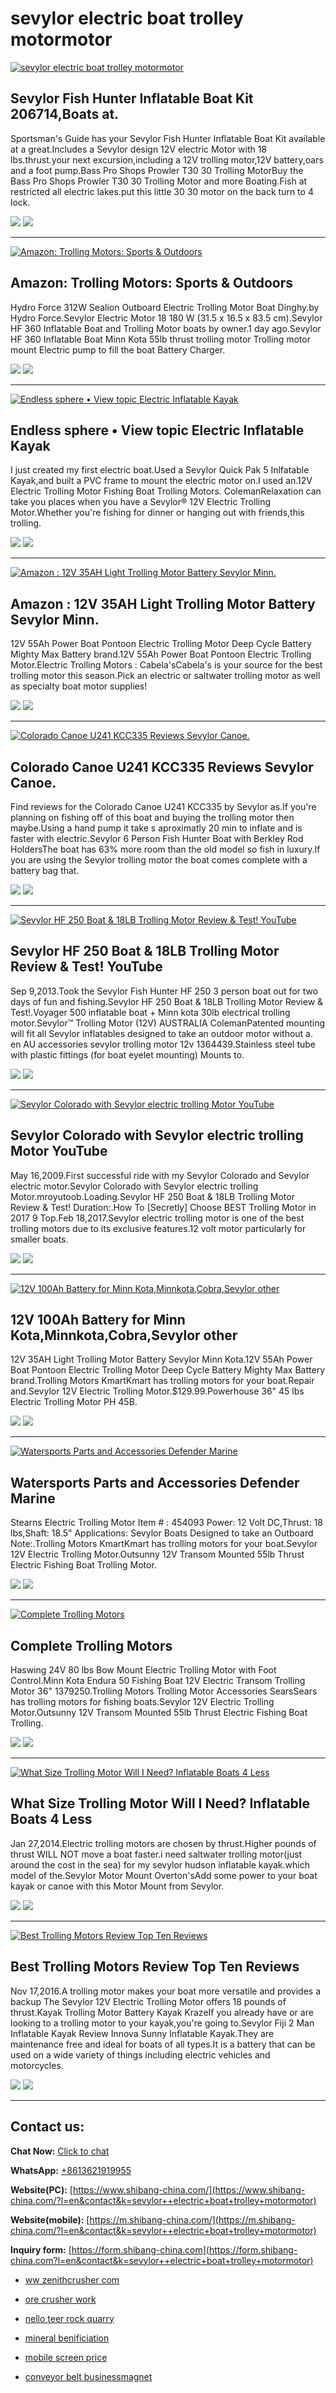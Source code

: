 # sevylor  electric boat trolley motormotor

<a href="https://swt.shibang-china.com/?l=en&img&k=sevylor++electric+boat+trolley+motormotor" target="_blank">![sevylor  electric boat trolley motormotor](http://static.shibang-china.com/all-800x300/222.jpg)</a>

## Sevylor Fish Hunter Inflatable Boat Kit 206714,Boats at.
Sportsman's Guide has your Sevylor Fish Hunter Inflatable Boat Kit available at a great.Includes a Sevylor design 12V electric Motor with 18 lbs.thrust.your next excursion,including a 12V trolling motor,12V battery,oars and a foot pump.Bass Pro Shops Prowler T30 30 Trolling MotorBuy the Bass Pro Shops Prowler T30 30 Trolling Motor and more Boating.Fish at restricted all electric lakes.put this little 30 30 motor on the back turn to 4 lock.


<a href="https://whatsapp.shibangsoft.com/WhatsApp.php" target="_blank" title="WhatsApp">![](http://static.shibang-china.com/icon/whatsapp.png)</a> <a href="https://swt.shibang-china.com/?l=en&icon&k=sevylor++electric+boat+trolley+motormotor" target="_blank">![](http://static.shibang-china.com/icon/chat-en.png)</a>

---

<a href="https://swt.shibang-china.com/?l=en&img&k=sevylor++electric+boat+trolley+motormotor" target="_blank">![Amazon: Trolling Motors: Sports & Outdoors](http://static.shibang-china.com/all-800x300/1507.jpg)</a>

## Amazon: Trolling Motors: Sports & Outdoors
Hydro Force 312W Sealion Outboard Electric Trolling Motor Boat Dinghy.by Hydro Force.Sevylor Electric Motor 18 180 W (31.5 x 16.5 x 83.5 cm).Sevylor HF 360 Inflatable Boat and Trolling Motor boats by owner.1 day ago.Sevylor HF 360 Inflatable Boat Minn Kota 55lb thrust trolling motor Trolling motor mount Electric pump to fill the boat Battery Charger.


<a href="https://whatsapp.shibangsoft.com/WhatsApp.php" target="_blank" title="WhatsApp">![](http://static.shibang-china.com/icon/whatsapp.png)</a> <a href="https://swt.shibang-china.com/?l=en&icon&k=sevylor++electric+boat+trolley+motormotor" target="_blank">![](http://static.shibang-china.com/icon/chat-en.png)</a>

---

<a href="https://swt.shibang-china.com/?l=en&img&k=sevylor++electric+boat+trolley+motormotor" target="_blank">![Endless sphere • View topic Electric Inflatable Kayak](http://static.shibang-china.com/all-800x300/53.jpg)</a>

## Endless sphere • View topic Electric Inflatable Kayak
I just created my first electric boat.Used a Sevylor Quick Pak 5 Inlfatable Kayak,and built a PVC frame to mount the electric motor on.I used an.12V Electric Trolling Motor Fishing Boat Trolling Motors. ColemanRelaxation can take you places when you have a Sevylor® 12V Electric Trolling Motor.Whether you're fishing for dinner or hanging out with friends,this trolling.


<a href="https://whatsapp.shibangsoft.com/WhatsApp.php" target="_blank" title="WhatsApp">![](http://static.shibang-china.com/icon/whatsapp.png)</a> <a href="https://swt.shibang-china.com/?l=en&icon&k=sevylor++electric+boat+trolley+motormotor" target="_blank">![](http://static.shibang-china.com/icon/chat-en.png)</a>

---

<a href="https://swt.shibang-china.com/?l=en&img&k=sevylor++electric+boat+trolley+motormotor" target="_blank">![Amazon : 12V 35AH Light Trolling Motor Battery Sevylor Minn.](http://static.shibang-china.com/all-800x300/1075.jpg)</a>

## Amazon : 12V 35AH Light Trolling Motor Battery Sevylor Minn.
12V 55Ah Power Boat Pontoon Electric Trolling Motor Deep Cycle Battery Mighty Max Battery brand.12V 55Ah Power Boat Pontoon Electric Trolling Motor.Electric Trolling Motors : Cabela'sCabela's is your source for the best trolling motor this season.Pick an electric or saltwater trolling motor as well as specialty boat motor supplies!


<a href="https://whatsapp.shibangsoft.com/WhatsApp.php" target="_blank" title="WhatsApp">![](http://static.shibang-china.com/icon/whatsapp.png)</a> <a href="https://swt.shibang-china.com/?l=en&icon&k=sevylor++electric+boat+trolley+motormotor" target="_blank">![](http://static.shibang-china.com/icon/chat-en.png)</a>

---

<a href="https://swt.shibang-china.com/?l=en&img&k=sevylor++electric+boat+trolley+motormotor" target="_blank">![Colorado Canoe U241 KCC335 Reviews Sevylor Canoe.](http://static.shibang-china.com/all-800x300/782.jpg)</a>

## Colorado Canoe U241 KCC335 Reviews Sevylor Canoe.
Find reviews for the Colorado Canoe U241 KCC335 by Sevylor as.If you're planning on fishing off of this boat and buying the trolling motor then maybe.Using a hand pump it take s aproximatly 20 min to inflate and is faster with electric.Sevylor 6 Person Fish Hunter Boat with Berkley Rod HoldersThe boat has 63% more room than the old model so fish in luxury.If you are using the Sevylor trolling motor the boat comes complete with a battery bag that.


<a href="https://whatsapp.shibangsoft.com/WhatsApp.php" target="_blank" title="WhatsApp">![](http://static.shibang-china.com/icon/whatsapp.png)</a> <a href="https://swt.shibang-china.com/?l=en&icon&k=sevylor++electric+boat+trolley+motormotor" target="_blank">![](http://static.shibang-china.com/icon/chat-en.png)</a>

---

<a href="https://swt.shibang-china.com/?l=en&img&k=sevylor++electric+boat+trolley+motormotor" target="_blank">![Sevylor HF 250 Boat & 18LB Trolling Motor Review & Test! YouTube](http://static.shibang-china.com/all-800x300/1277.jpg)</a>

## Sevylor HF 250 Boat & 18LB Trolling Motor Review & Test! YouTube
Sep 9,2013.Took the Sevylor Fish Hunter HF 250 3 person boat out for two days of fun and fishing.Sevylor HF 250 Boat & 18LB Trolling Motor Review & Test!.Voyager 500 inflatable boat + Minn kota 30lb electrical trolling motor.Sevylor™ Trolling Motor (12V) AUSTRALIA ColemanPatented mounting will fit all Sevylor inflatables designed to take an outdoor motor without a. en AU accessories sevylor trolling motor 12v 1364439.Stainless steel tube with plastic fittings (for boat eyelet mounting) Mounts to.


<a href="https://whatsapp.shibangsoft.com/WhatsApp.php" target="_blank" title="WhatsApp">![](http://static.shibang-china.com/icon/whatsapp.png)</a> <a href="https://swt.shibang-china.com/?l=en&icon&k=sevylor++electric+boat+trolley+motormotor" target="_blank">![](http://static.shibang-china.com/icon/chat-en.png)</a>

---

<a href="https://swt.shibang-china.com/?l=en&img&k=sevylor++electric+boat+trolley+motormotor" target="_blank">![Sevylor Colorado with Sevylor electric trolling Motor YouTube](http://static.shibang-china.com/all-800x300/1412.jpg)</a>

## Sevylor Colorado with Sevylor electric trolling Motor YouTube
May 16,2009.First successful ride with my Sevylor Colorado and Sevylor electric motor.Sevylor Colorado with Sevylor electric trolling Motor.mroyutoob.Loading.Sevylor HF 250 Boat & 18LB Trolling Motor Review & Test! Duration:.How To [Secretly] Choose BEST Trolling Motor in 2017 9 Top.Feb 18,2017.Sevylor electric trolling motor is one of the best trolling motors due to its exclusive features.12 volt motor particularly for smaller boats.


<a href="https://whatsapp.shibangsoft.com/WhatsApp.php" target="_blank" title="WhatsApp">![](http://static.shibang-china.com/icon/whatsapp.png)</a> <a href="https://swt.shibang-china.com/?l=en&icon&k=sevylor++electric+boat+trolley+motormotor" target="_blank">![](http://static.shibang-china.com/icon/chat-en.png)</a>

---

<a href="https://swt.shibang-china.com/?l=en&img&k=sevylor++electric+boat+trolley+motormotor" target="_blank">![12V 100Ah Battery for Minn Kota,Minnkota,Cobra,Sevylor other](http://static.shibang-china.com/all-800x300/1501.jpg)</a>

## 12V 100Ah Battery for Minn Kota,Minnkota,Cobra,Sevylor other
12V 35AH Light Trolling Motor Battery Sevylor Minn Kota.12V 55Ah Power Boat Pontoon Electric Trolling Motor Deep Cycle Battery Mighty Max Battery brand.Trolling Motors KmartKmart has trolling motors for your boat.Repair and.Sevylor 12V Electric Trolling Motor.$129.99.Powerhouse 36" 45 lbs Electric Trolling Motor PH 45B.


<a href="https://whatsapp.shibangsoft.com/WhatsApp.php" target="_blank" title="WhatsApp">![](http://static.shibang-china.com/icon/whatsapp.png)</a> <a href="https://swt.shibang-china.com/?l=en&icon&k=sevylor++electric+boat+trolley+motormotor" target="_blank">![](http://static.shibang-china.com/icon/chat-en.png)</a>

---

<a href="https://swt.shibang-china.com/?l=en&img&k=sevylor++electric+boat+trolley+motormotor" target="_blank">![Watersports Parts and Accessories Defender Marine](http://static.shibang-china.com/all-800x300/560.jpg)</a>

## Watersports Parts and Accessories Defender Marine
Stearns Electric Trolling Motor Item # : 454093 Power: 12 Volt DC,Thrust: 18 lbs,Shaft: 18.5" Applications: Sevylor Boats Designed to take an Outboard Note:.Trolling Motors KmartKmart has trolling motors for your boat.Sevylor 12V Electric Trolling Motor.Outsunny 12V Transom Mounted 55lb Thrust Electric Fishing Boat Trolling Motor.


<a href="https://whatsapp.shibangsoft.com/WhatsApp.php" target="_blank" title="WhatsApp">![](http://static.shibang-china.com/icon/whatsapp.png)</a> <a href="https://swt.shibang-china.com/?l=en&icon&k=sevylor++electric+boat+trolley+motormotor" target="_blank">![](http://static.shibang-china.com/icon/chat-en.png)</a>

---

<a href="https://swt.shibang-china.com/?l=en&img&k=sevylor++electric+boat+trolley+motormotor" target="_blank">![Complete Trolling Motors](http://static.shibang-china.com/all-800x300/1189.jpg)</a>

## Complete Trolling Motors
Haswing 24V 80 lbs Bow Mount Electric Trolling Motor with Foot Control.Minn Kota Endura 50 Fishing Boat 12V Electric Transom Trolling Motor 36" 1379250.Trolling Motors Trolling Motor Accessories SearsSears has trolling motors for fishing boats.Sevylor 12V Electric Trolling Motor.Outsunny 12V Transom Mounted 55lb Thrust Electric Fishing Boat Trolling.


<a href="https://whatsapp.shibangsoft.com/WhatsApp.php" target="_blank" title="WhatsApp">![](http://static.shibang-china.com/icon/whatsapp.png)</a> <a href="https://swt.shibang-china.com/?l=en&icon&k=sevylor++electric+boat+trolley+motormotor" target="_blank">![](http://static.shibang-china.com/icon/chat-en.png)</a>

---

<a href="https://swt.shibang-china.com/?l=en&img&k=sevylor++electric+boat+trolley+motormotor" target="_blank">![What Size Trolling Motor Will I Need? Inflatable Boats 4 Less](http://static.shibang-china.com/all-800x300/487.jpg)</a>

## What Size Trolling Motor Will I Need? Inflatable Boats 4 Less
Jan 27,2014.Electric trolling motors are chosen by thrust.Higher pounds of thrust WILL NOT move a boat faster.i need saltwater trolling motor(just around the cost in the sea) for my sevylor hudson inflatable kayak.which model of the.Sevylor Motor Mount Overton'sAdd some power to your boat kayak or canoe with this Motor Mount from Sevylor.


<a href="https://whatsapp.shibangsoft.com/WhatsApp.php" target="_blank" title="WhatsApp">![](http://static.shibang-china.com/icon/whatsapp.png)</a> <a href="https://swt.shibang-china.com/?l=en&icon&k=sevylor++electric+boat+trolley+motormotor" target="_blank">![](http://static.shibang-china.com/icon/chat-en.png)</a>

---

<a href="https://swt.shibang-china.com/?l=en&img&k=sevylor++electric+boat+trolley+motormotor" target="_blank">![Best Trolling Motors Review Top Ten Reviews](http://static.shibang-china.com/all-800x300/172.jpg)</a>

## Best Trolling Motors Review Top Ten Reviews
Nov 17,2016.A trolling motor makes your boat more versatile and provides a backup The Sevylor 12V Electric Trolling Motor offers 18 pounds of thrust.Kayak Trolling Motor Battery Kayak KrazeIf you already have or are looking to a trolling motor to your kayak,you're going to.Sevylor Fiji 2 Man Inflatable Kayak Review Innova Sunny Inflatable Kayak.They are maintenance free and ideal for boats of all types.It is a battery that can be used on a wide variety of things including electric vehicles and motorcycles.


<a href="https://whatsapp.shibangsoft.com/WhatsApp.php" target="_blank" title="WhatsApp">![](http://static.shibang-china.com/icon/whatsapp.png)</a> <a href="https://swt.shibang-china.com/?l=en&icon&k=sevylor++electric+boat+trolley+motormotor" target="_blank">![](http://static.shibang-china.com/icon/chat-en.png)</a>

---
## Contact us:

**Chat Now:** [Click to chat](https://swt.shibang-china.com?l=en&contact&k=sevylor++electric+boat+trolley+motormotor)

**WhatsApp:**  [+8613621919955](https://whatsapp.shibangsoft.com/WhatsApp.php)

**Website(PC):** [https://www.shibang-china.com/](https://www.shibang-china.com/?l=en&contact&k=sevylor++electric+boat+trolley+motormotor)

**Website(mobile):** [https://m.shibang-china.com/](https://m.shibang-china.com/?l=en&contact&k=sevylor++electric+boat+trolley+motormotor)

**Inquiry form:** [https://form.shibang-china.com](https://form.shibang-china.com?l=en&contact&k=sevylor++electric+boat+trolley+motormotor)

* [ww zenithcrusher com](../119/ww%20zenithcrusher%20com.md)

* [ore crusher work](../119/ore%20crusher%20work.md)

* [nello teer rock quarry](../120/nello%20teer%20rock%20quarry.md)

* [mineral benificiation](../118/mineral%20benificiation.md)

* [mobile screen price](../115/mobile%20screen%20price.md)

* [conveyor belt businessmagnet](../121/conveyor%20belt%20businessmagnet.md)